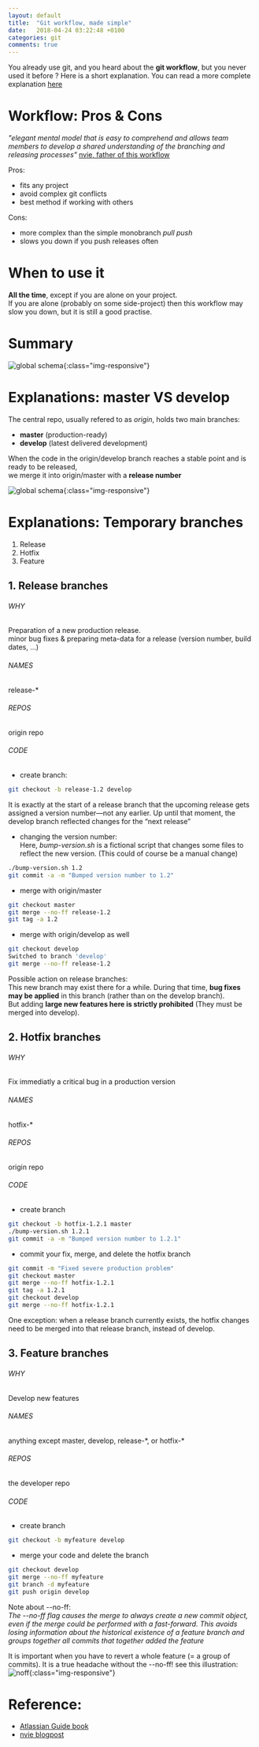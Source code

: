 ```yaml
---
layout: default
title:  "Git workflow, made simple"
date:   2018-04-24 03:22:48 +0100
categories: git
comments: true
---
```


You already use git, and you heard about the **git workflow**, but you never used it before ? Here is a short explanation. You can read a more complete explanation [here][nvie]

#  Workflow: Pros & Cons

_"elegant mental model that is easy to comprehend and allows team members to develop a shared understanding of the branching and releasing processes"_ [nvie, father of this workflow][nvie]  

Pros:
* fits any project   
* avoid complex git conflicts  
* best method if working with others

Cons:
* more complex than the simple monobranch _pull push_
* slows you down if you push releases often

# When to use it  

**All the time**, except if you are alone on your project.  
If you are alone (probably on some side-project) then this workflow may slow you down, but it is still a good practise.  


# Summary  

![global schema](https://ibin.co/3zhcT2rdUXvP.png){:class="img-responsive"}  



# Explanations: master VS develop
The central repo, usually refered to as _origin_, holds two main branches:  

*  **master** (production-ready)  
*  **develop** (latest delivered development)

When the code in the origin/develop branch reaches a stable point and is ready to be released,  
we merge it into origin/master with a **release number**

![global schema](https://ibin.co/3ziiRg0hRhxp.png){:class="img-responsive"}  


# Explanations: Temporary branches

1.  Release  
2.  Hotfix  
3.  Feature  


## 1. Release branches


###### WHY
Preparation of a new production release.  
minor bug fixes & preparing meta-data for a release (version number, build dates, ...)
###### NAMES
release-\*
###### REPOS
origin repo  
###### CODE
* create branch:  
```bash
git checkout -b release-1.2 develop
```
It is exactly at the start of a release branch that the upcoming release gets assigned a version number—not any earlier. Up until that moment, the develop branch reflected changes for the “next release”  

* changing the version number:  
Here, _bump-version.sh_ is a fictional script that changes some files to reflect the new version. (This could of course be a manual change)
```bash
./bump-version.sh 1.2
git commit -a -m "Bumped version number to 1.2"
```

* merge with origin/master
```bash
git checkout master
git merge --no-ff release-1.2
git tag -a 1.2  
```  
* merge with origin/develop as well
```bash  
git checkout develop
Switched to branch 'develop'
git merge --no-ff release-1.2
```  

Possible action on release branches:  
This new branch may exist there for a while. During that time, **bug fixes may be applied** in this branch (rather than on the develop branch).  
But adding **large new features here is strictly prohibited** (They must be merged into develop).   


## 2. Hotfix branches

###### WHY
Fix immediatly a critical bug in a production version
###### NAMES
hotfix-\*
###### REPOS
origin repo  
###### CODE
* create branch  
```bash
git checkout -b hotfix-1.2.1 master
./bump-version.sh 1.2.1
git commit -a -m "Bumped version number to 1.2.1"
```

* commit your fix, merge, and delete the hotfix branch
```bash
git commit -m "Fixed severe production problem"
git checkout master
git merge --no-ff hotfix-1.2.1
git tag -a 1.2.1
git checkout develop
git merge --no-ff hotfix-1.2.1
```

One exception: when a release branch currently exists, the hotfix changes need to be merged into that release branch, instead of develop.

## 3. Feature branches

###### WHY
Develop new features
###### NAMES
anything except master, develop, release-\*, or hotfix-\*
###### REPOS
the developer repo  
###### CODE
* create branch
```bash
git checkout -b myfeature develop
```
* merge your code and delete the branch
```bash
git checkout develop
git merge --no-ff myfeature
git branch -d myfeature
git push origin develop
```

Note about --no-ff:  
_The --no-ff flag causes the merge to always create a new commit object, even if the merge could be performed with a fast-forward. This avoids losing information about the historical existence of a feature branch and groups together all commits that together added the feature_


It is important when you have to revert a whole feature (= a group of commits). It is a true headache without the --no-ff! see this illustration:  
![noff]( https://ibin.co/w800/3ziga9jDc3JQ.png){:class="img-responsive"}   





# Reference:
* [Atlassian Guide book][atlassian]
* [nvie blogpost][nvie]  

[nvie]: http://nvie.com/posts/a-successful-git-branching-model/
[atlassian]: https://www.atlassian.com/git/tutorials/comparing-workflows/gitflow-workflow
